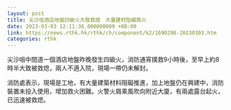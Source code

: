 ```yaml
---
layout: post
title: 尖沙咀酒店地盤四級火大致救熄　大量建材阻礙救火
date: 2023-03-03 12:11:36.000000000 +08:00
link: https://news.rthk.hk/rthk/ch/component/k2/1690298-20230303.htm
categories: rthk
---
```


尖沙咀中間道一個酒店地盤昨晚發生四級火，消防通宵撲救9小時後，至早上約8時半大致被救熄，兩人不適入院，現場一帶仍未解封。

消防處表示，現場是工地，有大量建築材料阻礙推進，加上地盤仍在興建中，消防裝置未投入使用，增加救火困難。火警火屑乘風吹向附近大廈，有兩處露台起火，已迅速被救熄。
